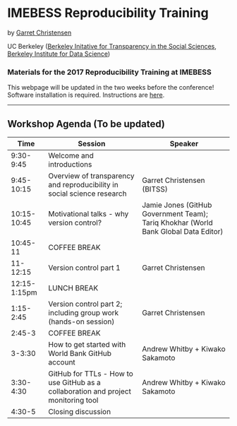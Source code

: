 # IMEBESS Reproducibility Training
by [Garret Christensen](http://www.ocf.berkeley.edu/~garret)

UC Berkeley ([Berkeley Initative for Transparency in the Social Sciences](http://www.bitss.org), [Berkeley Institute for Data Science](http://bids.berkeley.edu))
### Materials for the 2017 Reproducibility Training at IMEBESS

This webpage will be updated in the two weeks before the conference!
Software installation is required. Instructions are [here](https://github.com/BITSS/IMEBESS2017).

-----------

Workshop Agenda (To be updated)
-------------

Time | Session | Speaker
------------ | ------------- | -------------
9:30-9:45 | Welcome and introductions | 
9:45-10:15 |Overview of transparency and reproducibility in social science research | Garret Christensen (BITSS)
10:15-10:45 | Motivational talks - why version control? | Jamie Jones (GitHub Government Team); Tariq Khokhar (World Bank Global Data Editor)
10:45-11 | COFFEE BREAK |
11-12:15 | Version control part 1 | Garret Christensen
12:15-1:15pm | LUNCH BREAK |
1:15-2:45 | Version control part 2; including group work (hands-on session) | Garret Christensen
2:45-3 | COFFEE BREAK |
3-3:30 | How to get started with World Bank GitHub account | Andrew Whitby + Kiwako Sakamoto
3:30-4:30 | GitHub for TTLs - How to use GitHub as a collaboration and project monitoring tool | Andrew Whitby + Kiwako Sakamoto
4:30-5 | Closing discussion | 
